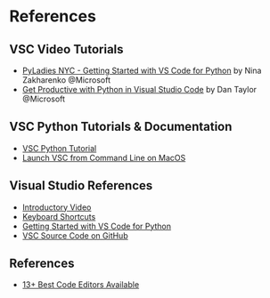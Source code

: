 # References

## VSC Video Tutorials
- [PyLadies NYC - Getting Started with VS Code for Python](https://www.youtube.com/watch?v=xQj3s3wIYDY) by Nina Zakharenko @Microsoft
- [Get Productive with Python in Visual Studio Code](https://www.youtube.com/watch?v=6YLMWU-5H9o) by Dan Taylor @Microsoft


## VSC Python Tutorials & Documentation
- [VSC Python Tutorial](https://code.visualstudio.com/docs/python/python-tutorial)
- [Launch VSC from Command Line on MacOS](https://code.visualstudio.com/docs/setup/mac)

## Visual Studio References
- [Introductory Video](https://code.visualstudio.com/docs/getstarted/introvideos#VSCode)
- [Keyboard Shortcuts](https://code.visualstudio.com/shortcuts/keyboard-shortcuts-macos.pdf)
- [Getting Started with VS Code for Python](https://www.youtube.com/watch?v=xQj3s3wIYDY)
- [VSC Source Code on GitHub](https://github.com/Microsoft/vscode)

## References
- [13+ Best Code Editors Available ](https://wplook.com/13-best-code-editors-available-2018/) 


